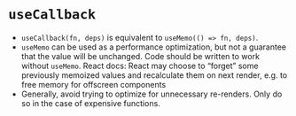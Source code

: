 # `useCallback`

-   `useCallback(fn, deps)` is equivalent to `useMemo(() => fn, deps)`.
-   `useMemo` can be used as a performance optimization, but not a guarantee that the value will be unchanged. Code should be written to work without `useMemo`. React docs: React may choose to “forget” some previously memoized values and recalculate them on next render, e.g. to free memory for offscreen components
-   Generally, avoid trying to optimize for unnecessary re-renders. Only do so in the case of expensive functions.
